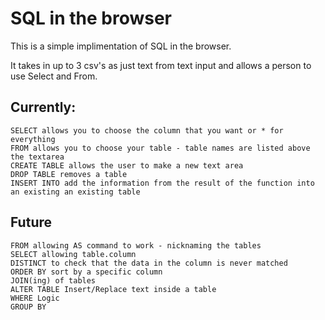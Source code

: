 # SQL in the browser

This is a simple implimentation of SQL in the browser.

It takes in up to 3 csv's as just text from text input and allows a person to use Select and From.

## Currently:
    SELECT allows you to choose the column that you want or * for everything
    FROM allows you to choose your table - table names are listed above the textarea
    CREATE TABLE allows the user to make a new text area
    DROP TABLE removes a table
    INSERT INTO add the information from the result of the function into an existing an existing table

## Future
    FROM allowing AS command to work - nicknaming the tables
    SELECT allowing table.column
    DISTINCT to check that the data in the column is never matched
    ORDER BY sort by a specific column
    JOIN(ing) of tables
    ALTER TABLE Insert/Replace text inside a table
    WHERE Logic
    GROUP BY 
